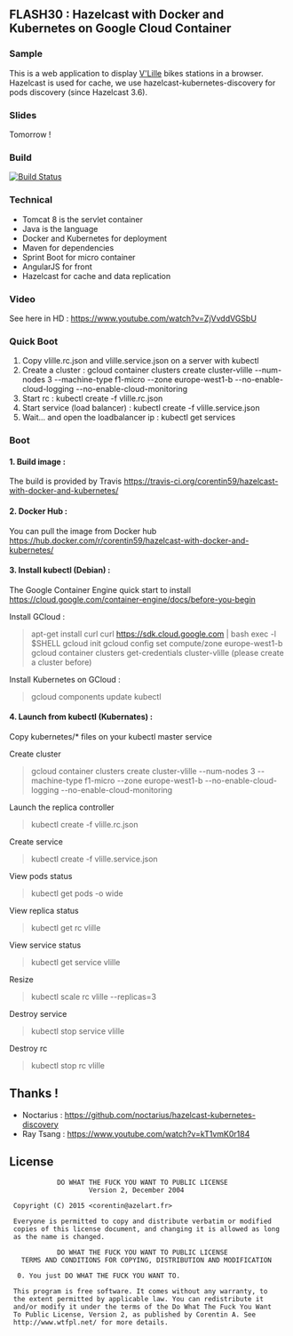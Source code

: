 ## FLASH30 : Hazelcast with Docker and Kubernetes on Google Cloud Container ##

### Sample
This is a web application to display [V'Lille](http://vlille.fr/stations/les-stations-vlille.aspx) bikes stations in a browser.
Hazelcast is used for cache, we use hazelcast-kubernetes-discovery for pods discovery (since Hazelcast 3.6).

### Slides
Tomorrow !

### Build
[![Build Status](https://api.travis-ci.org/corentin59/hazelcast-with-docker-and-kubernetes.png)](https://travis-ci.org/corentin59/hazelcast-with-docker-and-kubernetes)

### Technical
* Tomcat 8 is the servlet container
* Java is the language
* Docker and Kubernetes for deployment
* Maven for dependencies
* Sprint Boot for micro container
* AngularJS for front
* Hazelcast for cache and data replication

### Video
See here in HD : https://www.youtube.com/watch?v=ZjVvddVGSbU

### Quick Boot

 1. Copy vlille.rc.json and vlille.service.json on a server with kubectl
 2. Create a cluster : gcloud container clusters create cluster-vlille --num-nodes 3 --machine-type f1-micro --zone europe-west1-b --no-enable-cloud-logging --no-enable-cloud-monitoring
 2. Start rc : kubectl create -f vlille.rc.json
 3. Start service (load balancer) : kubectl create -f vlille.service.json
 4. Wait... and open the loadbalancer ip : kubectl get services

### Boot

#### 1. Build image :
The build is provided by Travis
https://travis-ci.org/corentin59/hazelcast-with-docker-and-kubernetes/

#### 2. Docker Hub :
You can pull the image from Docker hub
https://hub.docker.com/r/corentin59/hazelcast-with-docker-and-kubernetes/

#### 3. Install kubectl (Debian) :
The Google Container Engine quick start to install
https://cloud.google.com/container-engine/docs/before-you-begin

Install GCloud :
> apt-get install curl
> curl https://sdk.cloud.google.com | bash
> exec -l $SHELL
> gcloud init
> gcloud config set compute/zone europe-west1-b
> gcloud container clusters get-credentials cluster-vlille (please create a cluster before)

Install Kubernetes on GCloud :
> gcloud components update kubectl

#### 4. Launch from kubectl (Kubernates) :

Copy kubernetes/* files on your kubectl master service

Create cluster
> gcloud container clusters create cluster-vlille --num-nodes 3 --machine-type f1-micro --zone europe-west1-b --no-enable-cloud-logging --no-enable-cloud-monitoring

Launch the replica controller
> kubectl create -f vlille.rc.json

Create service
> kubectl create -f vlille.service.json

View pods status
> kubectl get pods -o wide

View replica status
> kubectl get rc vlille

View service status
> kubectl get service vlille

Resize
> kubectl scale rc vlille --replicas=3

Destroy service
> kubectl stop service vlille

Destroy rc
> kubectl stop rc vlille

## Thanks !
* Noctarius : https://github.com/noctarius/hazelcast-kubernetes-discovery
* Ray Tsang : https://www.youtube.com/watch?v=kT1vmK0r184

## License

```
            DO WHAT THE FUCK YOU WANT TO PUBLIC LICENSE
                    Version 2, December 2004

 Copyright (C) 2015 <corentin@azelart.fr>

 Everyone is permitted to copy and distribute verbatim or modified
 copies of this license document, and changing it is allowed as long
 as the name is changed.

            DO WHAT THE FUCK YOU WANT TO PUBLIC LICENSE
   TERMS AND CONDITIONS FOR COPYING, DISTRIBUTION AND MODIFICATION

  0. You just DO WHAT THE FUCK YOU WANT TO.
```

```
 This program is free software. It comes without any warranty, to
 the extent permitted by applicable law. You can redistribute it
 and/or modify it under the terms of the Do What The Fuck You Want
 To Public License, Version 2, as published by Corentin A. See
 http://www.wtfpl.net/ for more details.
```
